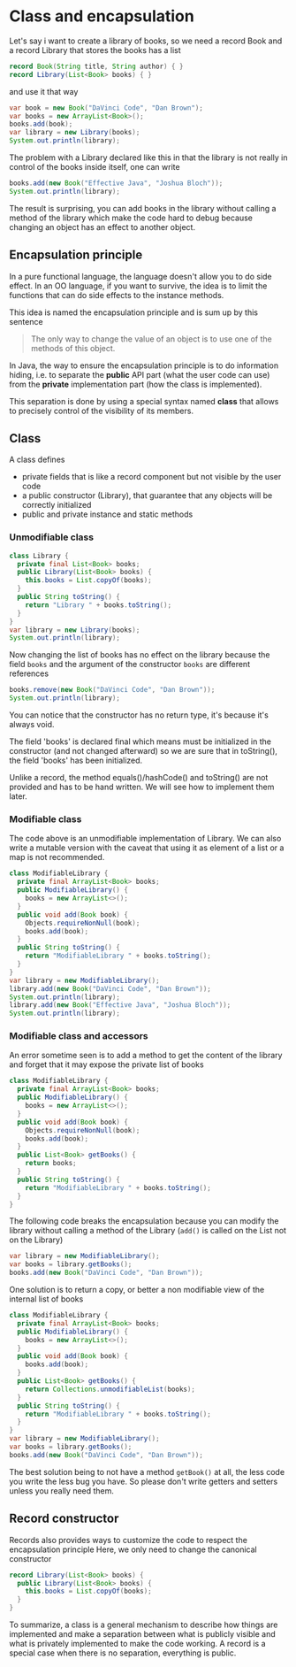 # Class and encapsulation

Let's say i want to create a library of books,
so we need a record Book and a record Library that stores the books has a list
```java
record Book(String title, String author) { }
record Library(List<Book> books) { }
```

and use it that way
```java
var book = new Book("DaVinci Code", "Dan Brown");
var books = new ArrayList<Book>();
books.add(book);
var library = new Library(books);
System.out.println(library);
```

The problem with a Library declared like this in that the library is not really
in control of the books inside itself, one can write
```java
books.add(new Book("Effective Java", "Joshua Bloch"));
System.out.println(library);
```

The result is surprising, you can add books in the library without calling
a method of the library which make the code hard to debug because changing
an object has an effect to another object.


## Encapsulation principle
In a pure functional language, the language doesn't allow you to
do side effect. In an OO language, if you want to survive, the idea is
to limit the functions that can do side effects to the instance methods.

This idea is named the encapsulation principle and is sum up by this sentence
> The only way to change the value of an object is to use one of the methods of this object.

In Java, the way to ensure the encapsulation principle is to do information hiding,
i.e. to separate the __public__ API part (what the user code can use) from the __private__
implementation part (how the class is implemented).

This separation is done by using a special syntax named __class__ that allows
to precisely control of the visibility of its members.

## Class
A class defines
- private fields that is like a record component but not visible by the user code
- a public constructor (Library), that guarantee that any objects will be correctly initialized
- public and private instance and static methods

### Unmodifiable class
```java
class Library {
  private final List<Book> books;
  public Library(List<Book> books) {
    this.books = List.copyOf(books);
  }
  public String toString() {
    return "Library " + books.toString();
  }
}
var library = new Library(books);
System.out.println(library);
```

Now changing the list of books has no effect on the library
because the field `books` and the argument of the constructor `books` are different references
```java
books.remove(new Book("DaVinci Code", "Dan Brown"));
System.out.println(library);
```

You can notice that the constructor has no return type, it's because it's always void.

The field 'books' is declared final which means must be initialized
in the constructor (and not changed afterward) so we are sure that in toString(),
the field 'books' has been initialized.

Unlike a record, the method equals()/hashCode() and toString() are not provided and has
to be hand written. We will see how to implement them later.


### Modifiable class
The code above is an unmodifiable implementation of Library.
We can also write a mutable version with the caveat that using it
as element of a list or a map is not recommended.
```java
class ModifiableLibrary {
  private final ArrayList<Book> books;
  public ModifiableLibrary() {
    books = new ArrayList<>();
  }
  public void add(Book book) {
    Objects.requireNonNull(book);
    books.add(book);
  }
  public String toString() {
    return "ModifiableLibrary " + books.toString();
  }
}
var library = new ModifiableLibrary();
library.add(new Book("DaVinci Code", "Dan Brown"));
System.out.println(library);
library.add(new Book("Effective Java", "Joshua Bloch"));
System.out.println(library);
```


### Modifiable class and accessors
An error sometime seen is to add a method to get the content of the library
and forget that it may expose the private list of books
```java
class ModifiableLibrary {
  private final ArrayList<Book> books;
  public ModifiableLibrary() {
    books = new ArrayList<>();
  }
  public void add(Book book) {
    Objects.requireNonNull(book);
    books.add(book);
  }
  public List<Book> getBooks() {
    return books;
  }
  public String toString() {
    return "ModifiableLibrary " + books.toString();
  }
}
```

The following code breaks the encapsulation because you can 
modify the library without calling a method of the Library
(`add()` is called on the List<Book> not on the Library)
```java
var library = new ModifiableLibrary();
var books = library.getBooks();
books.add(new Book("DaVinci Code", "Dan Brown"));
```

One solution is to return a copy, or better a non modifiable view
of the internal list of books
```java
class ModifiableLibrary {
  private final ArrayList<Book> books;
  public ModifiableLibrary() {
    books = new ArrayList<>();
  }
  public void add(Book book) {
    books.add(book);
  }
  public List<Book> getBooks() {
    return Collections.unmodifiableList(books);
  }
  public String toString() {
    return "ModifiableLibrary " + books.toString();
  }
}
var library = new ModifiableLibrary();
var books = library.getBooks();
books.add(new Book("DaVinci Code", "Dan Brown"));
```

The best solution being to not have a method `getBook()` at all,
the less code you write the less bug you have.
So please don't write getters and setters unless you really need them.


## Record constructor
Records also provides ways to customize the code to respect the
encapsulation principle
Here, we only need to change the canonical constructor 
```java
record Library(List<Book> books) {
  public Library(List<Book> books) {
    this.books = List.copyOf(books);
  }
}
```


To summarize, a class is a general mechanism to describe how things
are implemented and make a separation between what is publicly visible
and what is privately implemented to make the code working.
A record is a special case when there is no separation, everything is public.
